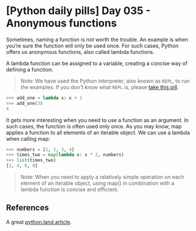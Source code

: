 # [Python daily pills] Day 035 - Anonymous functions

Sometimes, naming a function is not worth the trouble. An example is when you’re sure the function will only be used once. For such cases, Python offers us anonymous functions, also called lambda functions.

A lambda function can be assigned to a variable, creating a concise way of defining a function:

> Note: We have used the Python interpreter, also known as `REPL`, to run the examples. If you don't know what `REPL` is, please [take this pill](../day-005).

```python
>>> add_one = lambda x: x + 1
>>> add_one(3)
4
```

It gets more interesting when you need to use a function as an argument. In such cases, the function is often used only once. As you may know, map applies a function to all elements of an iterable object. We can use a lambda when calling map:

```python
>>> numbers = [1, 2, 3, 4]
>>> times_two = map(lambda x: x * 2, numbers)
>>> list(times_two)
[2, 4, 6, 8]
```

> Note: When you need to apply a relatively simple operation on each element of an iterable object, using map() in combination with a lambda function is concise and efficient.

## References

A great [python.land article](https://python.land/deep-dives/functions).
